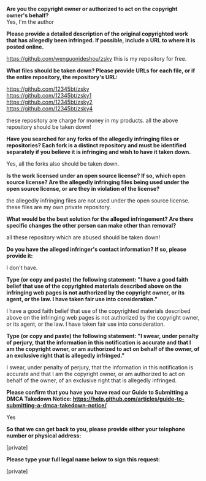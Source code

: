 **Are you the copyright owner or authorized to act on the copyright owner's behalf?**  
Yes, I'm the author

**Please provide a detailed description of the original copyrighted work that has allegedly been infringed. If possible, include a URL to where it is posted online.**  

https://github.com/wenguonideshou/zsky
this is my repository for free.

**What files should be taken down? Please provide URLs for each file, or if the entire repository, the repository's URL:**  

https://github.com/12345bt/zsky  
https://github.com/12345bt/zsky1  
https://github.com/12345bt/zsky2  
https://github.com/12345bt/zsky4  

these repository are charge for money in my products.
all the above repository should be taken down!

**Have you searched for any forks of the allegedly infringing files or repositories? Each fork is a distinct repository and must be identified separately if you believe it is infringing and wish to have it taken down.**  

Yes, all the forks also should be taken down.

**Is the work licensed under an open source license? If so, which open source license? Are the allegedly infringing files being used under the open source license, or are they in violation of the license?**  

the allegedly infringing files are not used under the open source license. these files are my own private repository.

**What would be the best solution for the alleged infringement? Are there specific changes the other person can make other than removal?**

all these repository which are abused should be taken down!

**Do you have the alleged infringer's contact information? If so, please provide it:**  

I don't have.

**Type (or copy and paste) the following statement: "I have a good faith belief that use of the copyrighted materials described above on the infringing web pages is not authorized by the copyright owner, or its agent, or the law. I have taken fair use into consideration."**

I have a good faith belief that use of the copyrighted materials described above on the infringing web pages is not authorized by the copyright owner, or its agent, or the law. I have taken fair use into consideration.

**Type (or copy and paste) the following statement: "I swear, under penalty of perjury, that the information in this notification is accurate and that I am the copyright owner, or am authorized to act on behalf of the owner, of an exclusive right that is allegedly infringed."**

I swear, under penalty of perjury, that the information in this notification is accurate and that I am the copyright owner, or am authorized to act on behalf of the owner, of an exclusive right that is allegedly infringed.

**Please confirm that you have you have read our Guide to Submitting a DMCA Takedown Notice: https://help.github.com/articles/guide-to-submitting-a-dmca-takedown-notice/**  

Yes

**So that we can get back to you, please provide either your telephone number or physical address:**

[private]

**Please type your full legal name below to sign this request:**

[private]

